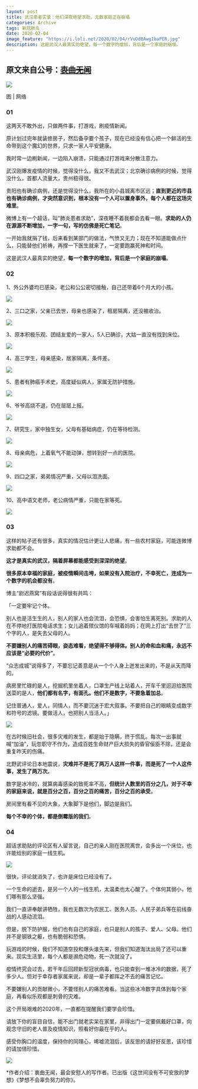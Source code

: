 ```yaml
---
layout: post
title: 武汉患者实录：他们深夜绝望求助，无数家庭正在崩塌
categories: Archive
tags: 新冠肺炎
date: 2020-02-04
image_feature: "https://i.loli.net/2020/02/04/rVuDdBAwgIbaPER.jpg"
description: 这是武汉人最真实的绝望，每一个数字的增加，背后是一个家庭的崩塌。
---
```


原文来自公号：~~[衷曲无闻](http://206.189.252.32:8083/%E6%AD%A6%E6%B1%89%E6%82%A3%E8%80%85%E5%AE%9E%E5%BD%95%EF%BC%9A%E4%BB%96%E4%BB%AC%E6%B7%B1%E5%A4%9C%E7%BB%9D%E6%9C%9B%E6%B1%82%E5%8A%A9%EF%BC%8C%E6%97%A0%E6%95%B0%E5%AE%B6%E5%BA%AD%E6%AD%A3%E5%9C%A8%E5%B4%A9%E5%A1%8C.html)~~
---

![](https://i.loli.net/2020/02/04/rVuDdBAwgIbaPER.jpg)

<figcaption>图 | 网络</figcaption>

### 01

这两天不敢外出，只做两件事，打游戏，刷疫情新闻。

原计划过完年就装修房子，然后备孕要个孩子，现在已经没有信心把一个鲜活的生命带到这个魔幻的世界，只求一家人平安健康。

我时常一边刷新闻，一边陷入崩溃，只能通过打游戏来分散注意力。

武汉刚爆发疫情的时候，觉得没什么，我又不去武汉；北京确诊病例的时候，觉得没什么，首都人流量大，贵州稳得很。

贵阳也有确诊病例，还是觉得没什么，我所在的小县城离市区远；**直到更近的市县也有确诊病例，才突然意识到，根本没有一个人可以置身事外，每个人都在这场灾难里**。

微博上有一个超话，叫“肺炎患者求助”，深夜睡不着我都会去看一眼。**求助的人仍在源源不断增加，一字一句，写的仿佛是死亡笔记**。

一开始我就捐了钱，后来看到某部门的做法，气愤又无力；现在不知道能做点什么，只能替他们祈祷，再撑一下医生就来了，一定要跑赢死神和时间。

这是武汉人最真实的绝望，**每一个数字的增加，背后是一个家庭的崩塌**。

### 02

1、外公外婆均已感染，老公和公公密切接触，自己还带着6个月大的小孩。

![](https://i.loli.net/2020/02/04/WA9a2Uz4Te6JOMl.jpg)

2、三口之家，父亲已去世，母亲也感染了，租房隔离，还没被收治。

![](https://i.loli.net/2020/02/04/cvy6qinMSzYVWHw.jpg)

3、原本积极乐观、团结友爱的一家人，5人已确诊，大姑一直没有找到床位。

![](https://i.loli.net/2020/02/04/b7nyivPOp5BFWf3.jpg)

4、高三学生，母亲感染，居家隔离，条件差。

![](https://i.loli.net/2020/02/04/dl56pwTjuOSYJvy.jpg)

5、患者有肺癌手术史，高度疑似病人，家属无防护措施。

![](https://i.loli.net/2020/02/04/tkrGNFIOyXqmwWf.jpg)

6、爷爷高烧不退，仍在层层上报。

![](https://i.loli.net/2020/02/04/KndNzCW5QPwRhqZ.jpg)

7、研究生，家中独生女，父母有基础病症，仍在等待检测。

![](https://i.loli.net/2020/02/04/jUZz7n1CoFr9Agk.jpg)

8、母亲病危，上着氧气不能动弹，想转到好一点的医院。

![](https://i.loli.net/2020/02/04/joFzZnyUiawux3M.jpg)

9、四口之家，弟弟情况严重，父母以泪洗面。

![](https://i.loli.net/2020/02/04/EoS8wzlRFkrOiHK.jpg)

10、高中语文老师，老公病情严重，只能在家等死。

![](https://i.loli.net/2020/02/04/5i4hq2RgpkWBuY7.jpg)

### 03

这样的帖子还有很多，真实的情况估计更让人悲痛，有一些农村家庭，可能连微博求助都不会。

**这才是真实的武汉，隔着屏幕都能感受到深深的绝望**。

**很多原本幸福的家庭，被疫情瞬间击垮，如果没有入院治疗，不幸死亡，连成为一个数字的机会都没有**。

博主“尉迟燕窝”有段话说得很有共鸣：

「一定要牢记个体。

别人也是活生生的人，别人的家人也会流泪，会恐惧，会害怕生离死别。求助的人在不停地打医院电话求生；女儿追着殡仪馆的车喊着妈妈；在网上打出“去世了”三个字的人，是失去父母的人。

**不要嫌别人的痛苦碍眼，姿态难看，绝望得不够得体。别人的命和血和痛，永远不应该是“必要的代价”**。

“众志成城”说得多了，不要忘记善意是从一个个人身上迸发出来的，不是从天而降的。

病房里忙碌的是人，挖掘机里坐着人，口罩生产线上站着人，开车千里迢迢给医院送菜的是人，**他们都有名字，有面孔。他们不是数字，不要急着加总**。

记住普通人，爱人，同情人，而不要沉迷于宏大叙事。不要把自己的眼睛变成数字和符号的滤镜。要做活人，也把别人当活人。」

![](https://i.loli.net/2020/02/04/LEphKCMdnGaovrT.jpg)

在古时候旧社会，很多灾难的发生，都是始于隐瞒，终于慌乱。每次一出事就喊“加油”，玩忽职守不作为，造成百姓生命财产巨大损失的昏官佞臣不除，还是会重复昨天的伤痛。

北野武评论日本地震说，**灾难并不是死了两万人这样一件事，而是死了一个人这件事，发生了两万次**。

数字是冰冷的，就算病毒感染的致死率不高，**但统计人数里的百分之几，对于不幸的家庭来说，就是百分之百，百分之百的痛苦，百分之百的承受**。

房间里有看不见的大象，大象脚下是他们，脚边是我们。

**每个不幸的个体，都是倒霉版的我们**。

### 04

超话求助贴的评论区有人留言说，自己的亲人刚在医院离世，会多出一个床位，也许能给别的家庭一线生机。

![](https://i.loli.net/2020/02/04/QIJyc8ftDKb14nE.jpg)

很快，评论就消失了，也许是床位已经没有了。

一个生命的逝去，是另一个人的一线生机，太温柔也太心酸了。个体何其弱小，他们哪有那么坚强。

我们一直讲奉献讲牺牲，我也无数次为农民工、医务人员、人民子弟兵等在前线奋战的人感动流泪。

但是，脱下防护服，他们也有自己的家庭，也只是别人的孩子、爱人、父母。他们并不是钢铁之躯，也有脆弱和恐惧。

玩游戏的时候，我们不知道空投和爆头谁先来，但我们知道淘汰出局了还可以重来。现实生活里，每个人都是濒危动物，死一次就没了。

疫情终究会过去，若干年后回顾新型冠状病毒，也只能查到一堆冰冷的数据，死了多少人。但对于幸存者家属来说，却是一辈子都挥之不去的痛苦记忆。

不要嫌别人的贡献微小，不要怪别人的痛苦难看。当这些冰冷数字具体到每个家庭，再看似乐观都是刺骨的灾难。

这个开局艰难的2020年，一直都在提醒我们要学会珍惜。

请放下你的盲目自信，能不出门就老实呆在家里，非得出门一定要佩戴好口罩，向观念守旧的老人普及疫情知识，照看好你最在乎的人。

感受你胸口的温度，保持你的同理心，唏嘘流泪后，该反思的请好好反思，该珍惜的请加倍珍惜。

![](https://i.loli.net/2020/02/04/KfdOS1nIlAGzXhk.jpg)

*作者介绍：衷曲无闻，最会安慰人的写作者。已出版《这世间没有不可安放的梦想》《梦想不会辜负努力的你》。
